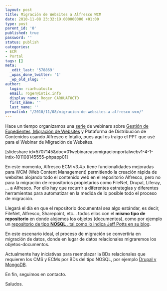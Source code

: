 ```yaml
---
layout: post
title: Migración de Websites a Alfresco WCM
date: 2010-11-08 23:32:19.000000000 +01:00
type: post
parent_id: '0'
published: true
password: ''
status: publish
categories:
- ECM
- Portal
tags: []
meta:
  _edit_last: '578869'
  _wpas_done_twitter: '1'
  _wp_old_slug: ''
author:
  login: rcarhuatocto
  email: roger@intix.info
  display_name: Roger CARHUATOCTO
  first_name: ''
  last_name: ''
permalink: "/2010/11/08/migracion-de-websites-a-alfresco-wcm/"
---
```

Hace un tiempo organizamos una [serie](http://holisticsecurity.wordpress.com/2010/01/11/webinars-ecm-bpm/) de webinars sobre [Gestión de Expedientes, Migración de Websites](http://holisticsecurity.wordpress.com/2010/10/08/gestion-de-expedientes-con-alfresco-ecm/) y Plataforma de Distribución de Contenidos usando Alfresco e Intalio, pues aquí os traigo el PPT que usé para el Webinar de Migración de Websites.

  
[slideshare id=5707145&doc=01webinarcasomigracionportalwebv1-4-1-intix-101108145555-phpapp01]

  
En este momento, Alfresco ECM v3.4.x tiene funcionalidades mejoradas para WCM (Web Content Management) permitiendo la creación rápida de websites alojando todo el contenido web en el repositorio Alfresco, pero no para la migración de repositorios propietarios como FileNet, Drupal, Liferay, ... a Alfresco. Por ello hay que recurrir a diferentes estrategias y diferentes herramientas para automatizar en la medida de lo posible todo el proceso de migración.

  
Llegará el día en que el repositorio documental sea algo estándar, es decir, FileNet, Alfresco, Sharepoint, etc... todos ellos con el **mismo tipo de repositorio** en donde alojemos los objetos (documentos), como por ejemplo un [repositorio de tipo **NOSQL** , tal como lo indica Jeff Potts en su blog](http://ecmarchitect.com/archives/2010/07/07/1176).

  
En este escenario ideal, el proceso de migración se convertiría en migración de datos, donde en lugar de datos relacionales migraremos los objetos-documentos.

  
Actualmente hay iniciativas para reemplazar la BDs relacionales que requieren los CMS y ECMs por BDs del tipo NOSQL, por ejemplo [Drupal y MongoDB](http://www.slideshare.net/ForestMars/mongo-drupal).

  
En fin, seguimos en contacto.

  
Saludos.

  

